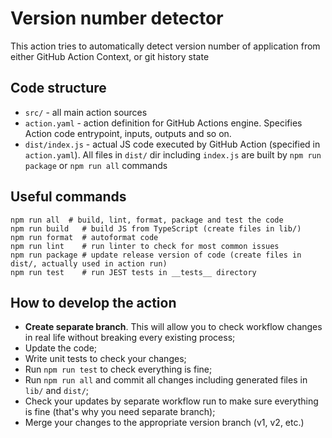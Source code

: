# Version number detector

This action tries to automatically detect version number of application
from either GitHub Action Context, or git history state

## Code structure
* `src/` - all main action sources
* `action.yaml` - action definition for GitHub Actions engine.
  Specifies Action code entrypoint, inputs, outputs and so on.
* `dist/index.js` - actual JS code executed by GitHub Action (specified in `action.yaml`).
  All files in `dist/` dir including `index.js` are built by `npm run package` or `npm run all` commands

## Useful commands

```shell
npm run all  # build, lint, format, package and test the code
npm run build   # build JS from TypeScript (create files in lib/)
npm run format  # autoformat code
npm run lint    # run linter to check for most common issues
npm run package # update release version of code (create files in dist/, actually used in action run)
npm run test    # run JEST tests in __tests__ directory
```

## How to develop the action

* **Create separate branch**.
  This will allow you to check workflow changes in real life without breaking every existing process;
* Update the code;
* Write unit tests to check your changes;
* Run `npm run test` to check everything is fine;
* Run `npm run all` and commit all changes including generated files in `lib/` and `dist/`;
* Check your updates by separate workflow run to make sure everything is
  fine (that's why you need separate branch);
* Merge your changes to the appropriate version branch (v1, v2, etc.)
